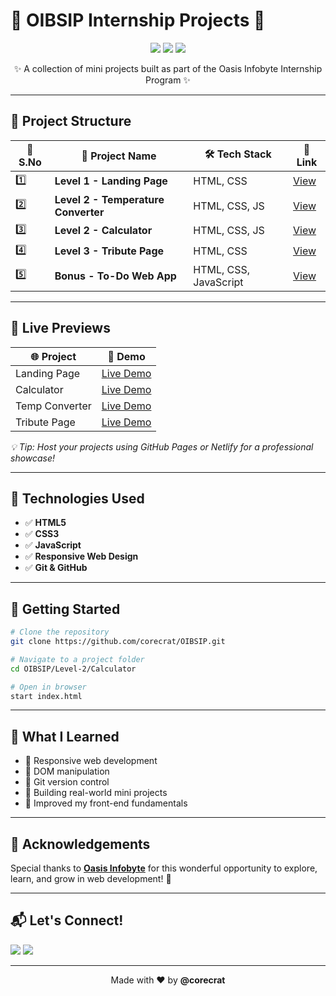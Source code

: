 
# 🌟 OIBSIP Internship Projects 🌟

<p align="center">
  <img src="https://img.shields.io/badge/Internship-Oasis%20Infobyte-blue?style=flat-square&logo=github" />
  <img src="https://img.shields.io/badge/Projects-Completed-brightgreen?style=flat-square" />
  <img src="https://img.shields.io/github/repo-size/corecrat/OIBSIP?style=flat-square" />
</p>

<p align="center">
  ✨ A collection of mini projects built as part of the Oasis Infobyte Internship Program ✨
</p>

---

## 📁 Project Structure

| 🔢 S.No | 📂 Project Name                        | 🛠️ Tech Stack           | 🔗 Link |
|--------|----------------------------------------|--------------------------|--------|
| 1️⃣     | **Level 1 - Landing Page**             | HTML, CSS                | [View](./Level-1/LandingPage) |
| 2️⃣     | **Level 2 - Temperature Converter**    | HTML, CSS, JS            | [View](./Level-2/TemperatureConverter) |
| 3️⃣     | **Level 2 - Calculator**               | HTML, CSS, JS            | [View](./Level-2/Calculator) |
| 4️⃣     | **Level 3 - Tribute Page**             | HTML, CSS                | [View](./Level-3/TributePage) |
| 5️⃣     | **Bonus - To-Do Web App**              | HTML, CSS, JavaScript    | [View](./Bonus/ToDoApp) |

---

## 🚀 Live Previews

| 🌐 Project | 🔗 Demo |
|-----------|--------|
| Landing Page | [Live Demo](#) |
| Calculator | [Live Demo](#) |
| Temp Converter | [Live Demo](#) |
| Tribute Page | [Live Demo](#) |

_💡 Tip: Host your projects using GitHub Pages or Netlify for a professional showcase!_

---

## 🧰 Technologies Used

- ✅ **HTML5**
- ✅ **CSS3**
- ✅ **JavaScript**
- ✅ **Responsive Web Design**
- ✅ **Git & GitHub**

---

## 🏁 Getting Started

```bash
# Clone the repository
git clone https://github.com/corecrat/OIBSIP.git

# Navigate to a project folder
cd OIBSIP/Level-2/Calculator

# Open in browser
start index.html
```

---

## 🧠 What I Learned

- 🔹 Responsive web development
- 🔹 DOM manipulation
- 🔹 Git version control
- 🔹 Building real-world mini projects
- 🔹 Improved my front-end fundamentals

---

## 🙌 Acknowledgements

Special thanks to **[Oasis Infobyte](https://oasisinfobyte.com/)** for this wonderful opportunity to explore, learn, and grow in web development! 🚀

---

## 📬 Let's Connect!

<a href="https://www.linkedin.com/in/your-linkedin/"><img src="https://img.shields.io/badge/LinkedIn-blue?style=flat-square&logo=linkedin"></a>
<a href="mailto:your@email.com"><img src="https://img.shields.io/badge/Email-red?style=flat-square&logo=gmail"></a>

---

<p align="center">
  Made with ❤️ by <strong>@corecrat</strong>
</p>
